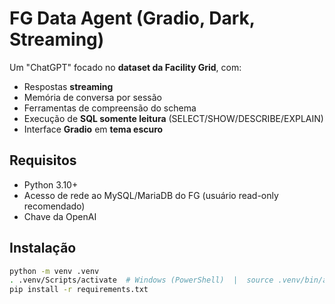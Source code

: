 # FG Data Agent (Gradio, Dark, Streaming)

Um "ChatGPT" focado no **dataset da Facility Grid**, com:
- Respostas **streaming**
- Memória de conversa por sessão
- Ferramentas de compreensão do schema
- Execução de **SQL somente leitura** (SELECT/SHOW/DESCRIBE/EXPLAIN)
- Interface **Gradio** em **tema escuro**

## Requisitos
- Python 3.10+
- Acesso de rede ao MySQL/MariaDB do FG (usuário read-only recomendado)
- Chave da OpenAI

## Instalação
```bash
python -m venv .venv
. .venv/Scripts/activate  # Windows (PowerShell)  |  source .venv/bin/activate  # macOS/Linux
pip install -r requirements.txt
